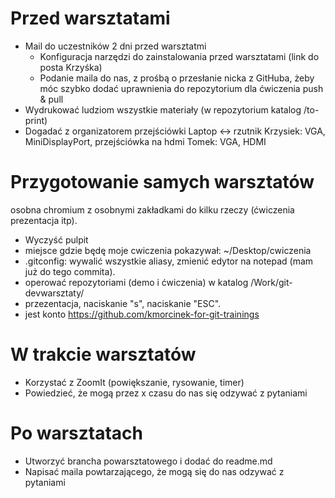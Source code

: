 # Przed warsztatami

* Mail do uczestników 2 dni przed warsztatmi
    - Konfiguracja narzędzi do zainstalowania przed warsztatami (link do posta Krzyśka)
    - Podanie maila do nas, z prośbą o przesłanie nicka z GitHuba, żeby móc szybko dodać uprawnienia do repozytorium dla ćwiczenia push & pull
* Wydrukować ludziom wszystkie materiały (w repozytorium katalog /to-print)
* Dogadać z organizatorem przejściówki Laptop <-> rzutnik
Krzysiek: VGA, MiniDisplayPort, przejściówka na hdmi
Tomek: VGA, HDMI

# Przygotowanie samych warsztatów
osobna chromium z osobnymi zakładkami do kilku rzeczy (ćwiczenia prezentacja itp).

* Wyczyść pulpit 
* miejsce gdzie będę moje cwiczenia pokazywał: ~/Desktop/cwiczenia
* .gitconfig: wywalić wszystkie aliasy, zmienić edytor na notepad (mam już do tego commita).
* operować repozytoriami (demo i ćwiczenia) w katalog /Work/git-devwarsztaty/<git-devwarsztaty-katowice>
* przezentacja, naciskanie "s", naciskanie "ESC".
* jest konto https://github.com/kmorcinek-for-git-trainings

# W trakcie warsztatów

* Korzystać z ZoomIt (powiększanie, rysowanie, timer)
* Powiedzieć, że mogą przez x czasu do nas się odzywać z pytaniami

# Po warsztatach

* Utworzyć brancha powarsztatowego i dodać do readme.md
* Napisać maila powtarzającego, że mogą się do nas odzywać z pytaniami
